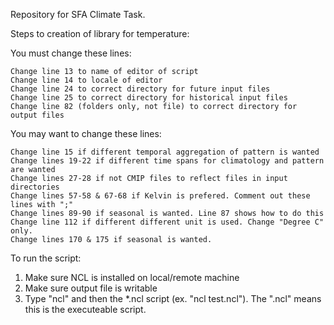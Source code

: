 Repository for SFA Climate Task.

Steps to creation of library for temperature:

You must change these lines:

    Change line 13 to name of editor of script
    Change line 14 to locale of editor
    Change line 24 to correct directory for future input files
    Change line 25 to correct directory for historical input files
    Change line 82 (folders only, not file) to correct directory for output files

You may want to change these lines:

    Change line 15 if different temporal aggregation of pattern is wanted
    Change lines 19-22 if different time spans for climatology and pattern are wanted
    Change lines 27-28 if not CMIP files to reflect files in input directories
    Change lines 57-58 & 67-68 if Kelvin is prefered. Comment out these lines with ";"
    Change lines 89-90 if seasonal is wanted. Line 87 shows how to do this
    Change line 112 if different different unit is used. Change "Degree C" only.
    Change lines 170 & 175 if seasonal is wanted.

To run the script:

1.  Make sure NCL is installed on local/remote machine
2.  Make sure output file is writable
3.  Type "ncl" and then the *.ncl script (ex. "ncl test.ncl").  The ".ncl" means this is the executeable script.
